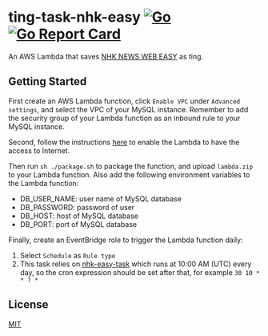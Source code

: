 # ting-task-nhk-easy [![Go](https://github.com/ting-app/ting-task-nhk-easy/actions/workflows/build.yml/badge.svg?branch=main)](https://github.com/ting-app/ting-task-nhk-easy/actions/workflows/build.yml) [![Go Report Card](https://goreportcard.com/badge/github.com/ting-app/ting-task-nhk-easy)](https://goreportcard.com/report/github.com/ting-app/ting-task-nhk-easy)
An AWS Lambda that saves [NHK NEWS WEB EASY](https://www3.nhk.or.jp/news/easy/) as ting.

## Getting Started
First create an AWS Lambda function, click `Enable VPC` under `Advanced settings`, and select the VPC of your MySQL instance. Remember to add the security group of your Lambda function as an inbound rule to your MySQL instance.

Second, follow the instructions [here](https://blog.theodo.com/2020/01/internet-access-to-lambda-in-vpc/) to enable the Lambda to have the access to Internet.

Then run `sh ./package.sh` to package the function, and upload `lambda.zip` to your Lambda function. Also add the following environment variables to the Lambda function:

 * DB_USER_NAME: user name of MySQL database
 * DB_PASSWORD: password of user
 * DB_HOST: host of MySQL database
 * DB_PORT: port of MySQL database

Finally, create an EventBridge role to trigger the Lambda function daily:
1. Select `Schedule` as `Rule type`
2. This task relies on [nhk-easy-task](https://github.com/nhk-news-web-easy/nhk-easy-task) which runs at 10:00 AM (UTC) every day, so the cron expression should be set after that, for example `30 10 * * ? *`

## License
[MIT](LICENSE)
